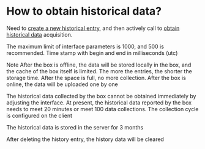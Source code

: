 # How to obtain historical data?

Need to [create a new historical entry](https://app.gitbook.com/@upsilonauto/s/sdk-interface-and-http-interface/~/drafts/-Mj75zBH304KkN9PgZPN/http-document-1/historical-record-interface/untitled-2), and then actively call to [obtain historical data](https://app.gitbook.com/@upsilonauto/s/sdk-interface-and-http-interface/~/drafts/-Mj75zBH304KkN9PgZPN/http-document-1/historical-record-interface/untitled-5) acquisition.

The maximum limit of interface parameters is 1000, and 500 is recommended. Time stamp with begin and end in milliseconds \(utc\)

Note After the box is offline, the data will be stored locally in the box, and the cache of the box itself is limited. The more the entries, the shorter the storage time. After the space is full, no more collection. After the box is online, the data will be uploaded one by one

The historical data collected by the box cannot be obtained immediately by adjusting the interface. At present, the historical data reported by the box needs to meet 20 minutes or meet 100 data collections. The collection cycle is configured on the client

The historical data is stored in the server for 3 months

After deleting the history entry, the history data will be cleared  


